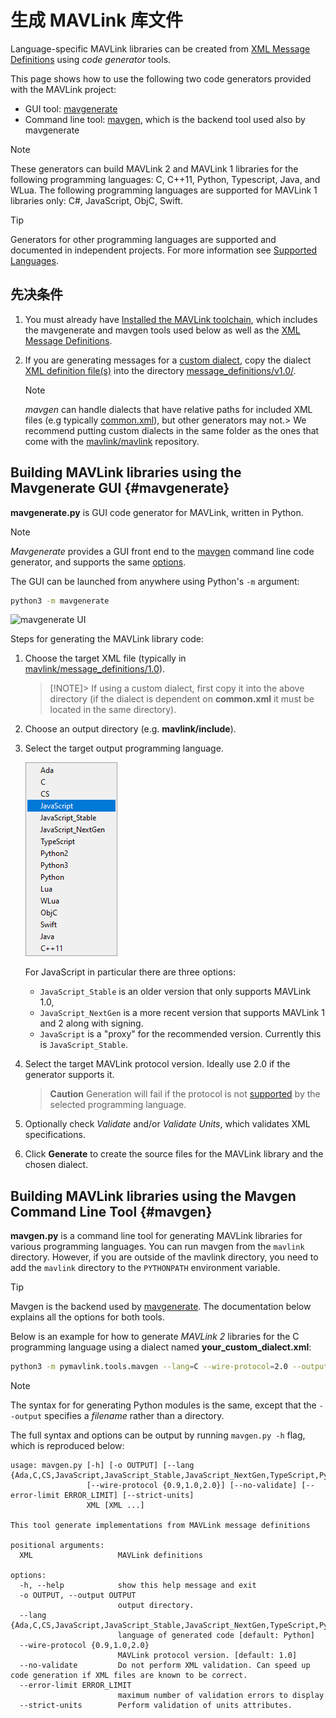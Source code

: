# 生成 MAVLink 库文件

Language-specific MAVLink libraries can be created from [XML Message Definitions](../messages/index.md) using _code generator_ tools.

This page shows how to use the following two code generators provided with the MAVLink project:

- GUI tool: [mavgenerate](#mavgenerate)
- Command line tool: [mavgen](#mavgen), which is the backend tool used also by mavgenerate

> [!NOTE]
> These generators can build MAVLink 2 and MAVLink 1 libraries for the following programming languages: C, C++11, Python, Typescript, Java, and WLua. The following programming languages are supported for MAVLink 1 libraries only: C#, JavaScript, ObjC, Swift.

> [!TIP]
> Generators for other programming languages are supported and documented in independent projects.
> For more information see [Supported Languages](../index.md#supported_languages).

## 先决条件

1. You must already have [Installed the MAVLink toolchain](../getting_started/installation.md), which includes the mavgenerate and mavgen tools used below as well as the [XML Message Definitions](../messages/index.md).
2. If you are generating messages for a [custom dialect](../messages/index.md#dialects), copy the dialect [XML definition file(s)](../messages/index.md#xml-definition-files--dialects) into the directory [message_definitions/v1.0/](https://github.com/mavlink/mavlink/tree/master/message_definitions/v1.0).

   > [!NOTE]
   > _mavgen_ can handle dialects that have relative paths for included XML files (e.g typically [common.xml](../messages/common.md)), but other generators may not.> We recommend putting custom dialects in the same folder as the ones that come with the [mavlink/mavlink](https://github.com/mavlink/mavlink) repository.

## Building MAVLink libraries using the Mavgenerate GUI {#mavgenerate}

**mavgenerate.py** is GUI code generator for MAVLink, written in Python.

> [!NOTE]
> _Mavgenerate_ provides a GUI front end to the [mavgen](#mavgen) command line code generator, and supports the same [options](#mavgen_options).

The GUI can be launched from anywhere using Python's `-m` argument:

```sh
python3 -m mavgenerate
```

![mavgenerate UI](../../assets/mavgen/mavlink_generator.png)

Steps for generating the MAVLink library code:

1. Choose the target XML file (typically in [mavlink/message_definitions/1.0](https://github.com/mavlink/mavlink/tree/master/message_definitions/v1.0)).

   > [!NOTE]> If using a custom dialect, first copy it into the above directory (if the dialect is dependent on **common.xml** it must be located in the same directory).

2. Choose an output directory (e.g. **mavlink/include**).

3. Select the target output programming language.

   ![mavgenerate UI - language list](../../assets/mavgen/malink_gen_ui_languages.png)

   For JavaScript in particular there are three options:

   - `JavaScript_Stable` is an older version that only supports MAVLink 1.0,
   - `JavaScript_NextGen` is a more recent version that supports MAVLink 1 and 2 along with signing.
   - `JavaScript` is a "proxy" for the recommended version. Currently this is `JavaScript_Stable`.

4. Select the target MAVLink protocol version. Ideally use 2.0 if the generator supports it.

   > **Caution** Generation will fail if the protocol is not [supported](../index.md#supported_languages) by the selected programming language.

5. Optionally check _Validate_ and/or _Validate Units_, which validates XML specifications.

6. Click **Generate** to create the source files for the MAVLink library and the chosen dialect.

## Building MAVLink libraries using the Mavgen Command Line Tool {#mavgen}

**mavgen.py** is a command line tool for generating MAVLink libraries for various programming languages.
You can run mavgen from the `mavlink` directory. However, if you are outside of the mavlink directory, you need to add the `mavlink` directory to the `PYTHONPATH` environment variable.

> [!TIP]
> Mavgen is the backend used by [mavgenerate](#mavgenerate).
> The documentation below explains all the options for both tools.

Below is an example for how to generate _MAVLink 2_ libraries for the C programming language using a dialect named **your_custom_dialect.xml**:

```sh
python3 -m pymavlink.tools.mavgen --lang=C --wire-protocol=2.0 --output=generated/include/mavlink/v2.0 message_definitions/v1.0/your_custom_dialect.xml
```

> [!NOTE]
> The syntax for for generating Python modules is the same, except that the `--output` specifies a _filename_ rather than a directory.

  <!-- https://github.com/ArduPilot/pymavlink/issues/203 -->

<span id="mavgen_options"></span>
The full syntax and options can be output by running `mavgen.py -h` flag, which is reproduced below:

```
usage: mavgen.py [-h] [-o OUTPUT] [--lang {Ada,C,CS,JavaScript,JavaScript_Stable,JavaScript_NextGen,TypeScript,Python2,Python3,Python,Lua,WLua,ObjC,Swift,Java,C++11}]
                 [--wire-protocol {0.9,1.0,2.0}] [--no-validate] [--error-limit ERROR_LIMIT] [--strict-units]
                 XML [XML ...]

This tool generate implementations from MAVLink message definitions

positional arguments:
  XML                   MAVLink definitions

options:
  -h, --help            show this help message and exit
  -o OUTPUT, --output OUTPUT
                        output directory.
  --lang {Ada,C,CS,JavaScript,JavaScript_Stable,JavaScript_NextGen,TypeScript,Python2,Python3,Python,Lua,WLua,ObjC,Swift,Java,C++11}
                        language of generated code [default: Python]
  --wire-protocol {0.9,1.0,2.0}
                        MAVLink protocol version. [default: 1.0]
  --no-validate         Do not perform XML validation. Can speed up code generation if XML files are known to be correct.
  --error-limit ERROR_LIMIT
                        maximum number of validation errors to display
  --strict-units        Perform validation of units attributes.
```
